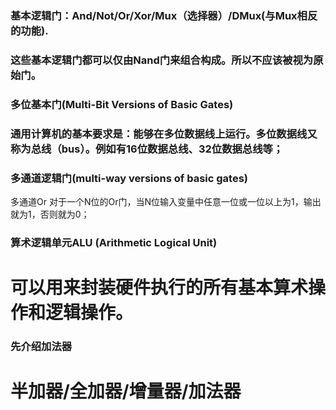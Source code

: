 ### 基本逻辑门：And/Not/Or/Xor/Mux（选择器）/DMux(与Mux相反的功能).
### 这些基本逻辑门都可以仅由Nand门来组合构成。所以不应该被视为原始门。

### 多位基本门(Multi-Bit Versions of Basic Gates)
### 通用计算机的基本要求是：能够在多位数据线上运行。多位数据线又称为总线（bus）。例如有16位数据总线、32位数据总线等；

### 多通道逻辑门(multi-way versions of basic gates)
多通道Or
对于一个N位的Or门，当N位输入变量中任意一位或一位以上为1，输出就为1，否则就为0；

### 算术逻辑单元ALU (Arithmetic Logical Unit)
# 可以用来封装硬件执行的所有基本算术操作和逻辑操作。

### 先介绍加法器
# 半加器/全加器/增量器/加法器